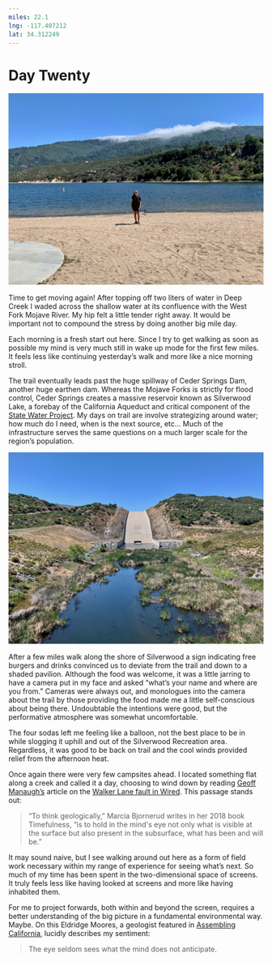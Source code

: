 ```yaml
---
miles: 22.1
lng: -117.407212
lat: 34.312249
---
```


# Day Twenty

![r:75](2019-05-08.jpeg)

Time to get moving again! After topping off two liters of water in Deep Creek I waded across the shallow water at its confluence with the West Fork Mojave River. My hip felt a little tender right away. It would be important not to compound the stress by doing another big mile day.

Each morning is a fresh start out here. Since I try to get walking as soon as possible my mind is very much still in wake up mode for the first few miles. It feels less like continuing yesterday’s walk and more like a nice morning stroll.

<!-- more -->

The trail eventually leads past the huge spillway of Ceder Springs Dam, another huge earthen dam. Whereas the Mojave Forks is strictly for flood control, Ceder Springs creates a massive reservoir known as Silverwood Lake, a forebay of the California Aqueduct and critical component of the [State Water Project](https://en.wikipedia.org/wiki/California_State_Water_Project). My days on trail are involve strategizing around water; how much do I need, when is the next source, etc… Much of the infrastructure serves the same questions on a much larger scale for the region’s population.

![r:75](2019-05-08-2.jpeg)

After a few miles walk along the shore of Silverwood a sign indicating free burgers and drinks convinced us to deviate from the trail and down to a shaded pavilion. Although the food was welcome, it was a little jarring to have a camera put in my face and asked “what’s your name and where are you from.” Cameras were always out, and monologues into the camera about the trail by those providing the food made me a little self-conscious about being there. Undoubtable the intentions were good, but the performative atmosphere was somewhat uncomfortable.

The four sodas left me feeling like a balloon, not the best place to be in while slogging it uphill and out of the Silverwood Recreation area. Regardless, it was good to be back on trail and the cool winds provided relief from the afternoon heat.

Once again there were very few campsites ahead. I located something flat along a creek and called it a day, choosing to wind down by reading [Geoff Manaugh’s](http://www.bldgblog.com) article on the [Walker Lane fault in Wired](https://www.wired.com/story/walker-lane-move-over-san-andreas-fault/). This passage stands out:

> “To think geologically,” Marcia Bjornerud writes in her 2018 book Timefulness, “is to hold in the mind's eye not only what is visible at the surface but also present in the subsurface, what has been and will be.”

It may sound naive, but I see walking around out here as a form of field work necessary within my range of experience for seeing what’s next. So much of my time has been spent in the two-dimensional space of screens. It truly feels less like having looked at screens and more like having inhabited them.

For me to project forwards, both within and beyond the screen, requires a better understanding of the big picture in a fundamental environmental way. Maybe. On this Eldridge Moores, a geologist featured in [Assembling California](https://www.goodreads.com/book/show/19898.Assembling_California), lucidly describes my sentiment:

> The eye seldom sees what the mind does not anticipate.